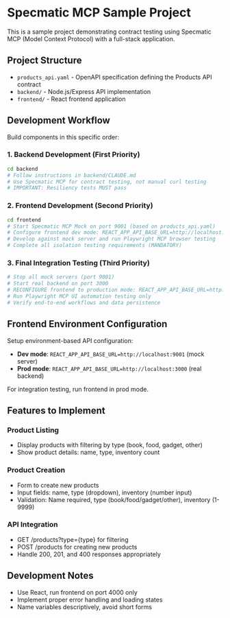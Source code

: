 # Specmatic MCP Sample Project

This is a sample project demonstrating contract testing using Specmatic MCP (Model Context Protocol) with a full-stack application.

## Project Structure

- `products_api.yaml` - OpenAPI specification defining the Products API contract
- `backend/` - Node.js/Express API implementation
- `frontend/` - React frontend application

## Development Workflow

Build components in this specific order:

### 1. Backend Development (First Priority)
```bash
cd backend
# Follow instructions in backend/CLAUDE.md
# Use Specmatic MCP for contract testing, not manual curl testing
# IMPORTANT: Resiliency tests MUST pass
```

### 2. Frontend Development (Second Priority) 
```bash
cd frontend
# Start Specmatic MCP Mock on port 9001 (based on products_api.yaml)
# Configure frontend dev mode: REACT_APP_API_BASE_URL=http://localhost:9001
# Develop against mock server and run Playwright MCP browser testing
# Complete all isolation testing requirements (MANDATORY)
```

### 3. Final Integration Testing (Third Priority)
```bash
# Stop all mock servers (port 9001)
# Start real backend on port 3000
# RECONFIGURE frontend to production mode: REACT_APP_API_BASE_URL=http://localhost:3000
# Run Playwright MCP UI automation testing only
# Verify end-to-end workflows and data persistence
```

## Frontend Environment Configuration

Setup environment-based API configuration:
- **Dev mode**: `REACT_APP_API_BASE_URL=http://localhost:9001` (mock server)
- **Prod mode**: `REACT_APP_API_BASE_URL=http://localhost:3000` (real backend)

For integration testing, run frontend in prod mode.

## Features to Implement

### Product Listing
- Display products with filtering by type (book, food, gadget, other)
- Show product details: name, type, inventory count

### Product Creation
- Form to create new products
- Input fields: name, type (dropdown), inventory (number input)
- Validation: Name required, type (book/food/gadget/other), inventory (1-9999)

### API Integration
- GET /products?type={type} for filtering
- POST /products for creating new products
- Handle 200, 201, and 400 responses appropriately

## Development Notes
- Use React, run frontend on port 4000 only
- Implement proper error handling and loading states
- Name variables descriptively, avoid short forms